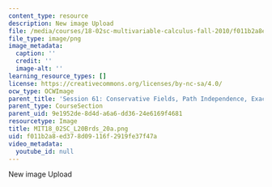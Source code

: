 ```yaml
---
content_type: resource
description: New image Upload
file: /media/courses/18-02sc-multivariable-calculus-fall-2010/f011b2a8ed378d09116f2919fe37f47a_MIT18_02SC_L20Brds_20a.png
file_type: image/png
image_metadata:
  caption: ''
  credit: ''
  image-alt: ''
learning_resource_types: []
license: https://creativecommons.org/licenses/by-nc-sa/4.0/
ocw_type: OCWImage
parent_title: 'Session 61: Conservative Fields, Path Independence, Exact Differentials'
parent_type: CourseSection
parent_uid: 9e1952de-8d4d-a6a6-dd36-24e6169f4681
resourcetype: Image
title: MIT18_02SC_L20Brds_20a.png
uid: f011b2a8-ed37-8d09-116f-2919fe37f47a
video_metadata:
  youtube_id: null
---
```

New image Upload